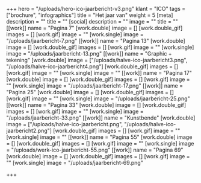 +++
hero = "/uploads/hero-ico-jaarbericht-v3.png"
klant = "ICO"
tags = ["brochure", "infographics"]
title = "Het jaar van"
weight = 5
[meta]
description = ""
title = ""
[social]
description = ""
image = ""
title = ""
[[work]]
name = "Pagina 7"
[work.double]
image = []
[work.double_gif]
images = []
[work.gif]
image = ""
[work.single]
image = "/uploads/jaarbericht-7.png"
[[work]]
name = "Pagina 13"
[work.double]
image = []
[work.double_gif]
images = []
[work.gif]
image = ""
[work.single]
image = "/uploads/jaarbericht-13.png"
[[work]]
name = "Graphic + tekening"
[work.double]
image = ["/uploads/halve-ico-jaarbericht3.png", "/uploads/halve-ico-jaarbericht4.png"]
[work.double_gif]
images = []
[work.gif]
image = ""
[work.single]
image = ""
[[work]]
name = "Pagina 17"
[work.double]
image = []
[work.double_gif]
images = []
[work.gif]
image = ""
[work.single]
image = "/uploads/jaarbericht-17.png"
[[work]]
name = "Pagina 25"
[work.double]
image = []
[work.double_gif]
images = []
[work.gif]
image = ""
[work.single]
image = "/uploads/jaarbericht-25.png"
[[work]]
name = "Pagina 33"
[work.double]
image = []
[work.double_gif]
images = []
[work.gif]
image = ""
[work.single]
image = "/uploads/jaarbericht-33.png"
[[work]]
name = "Kunstbende"
[work.double]
image = ["/uploads/halve-ico-jaarbericht.png", "/uploads/halve-ico-jaarbericht2.png"]
[work.double_gif]
images = []
[work.gif]
image = ""
[work.single]
image = ""
[[work]]
name = "Pagina 55"
[work.double]
image = []
[work.double_gif]
images = []
[work.gif]
image = ""
[work.single]
image = "/uploads/werk-ico-jaarbericht-55.png"
[[work]]
name = "Pagina 69"
[work.double]
image = []
[work.double_gif]
images = []
[work.gif]
image = ""
[work.single]
image = "/uploads/jaarbericht-69.png"

+++
